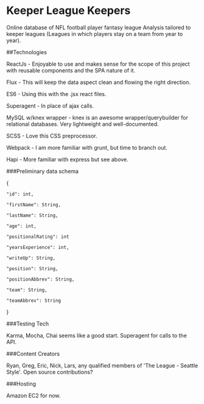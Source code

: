 # Keeper League Keepers

Online database of NFL football player fantasy league Analysis tailored to keeper leagues (Leagues in which players stay on a team from year to year).

##Technologies

ReactJs - Enjoyable to use and makes sense for the scope of this project with reusable components and the SPA nature of it.

Flux - This will keep the data aspect clean and flowing the right direction.

ES6 - Using this with the .jsx react files.

Superagent - In place of ajax calls.

MySQL w/knex wrapper - knex is an awesome wrapper/querybuilder for relational databases. Very lightweight and well-documented. 

SCSS - Love this CSS preprocessor. 

Webpack - I am more familiar with grunt, but time to branch out.

Hapi - More familiar with express but see above.

###Preliminary data schema

{

	"id": int,

	"firstName": String,

	"lastName": String,

	"age": int,

	"positionalRating": int

	"yearsExperience": int,

	"writeUp": String,

	"position": String,
	
	"positionAbbrev": String,
	
	"team": String,
	
	"teamAbbrev": String

}

###Testing Tech

Karma, Mocha, Chai seems like a good start. Superagent for calls to the API.

###Content Creators

Ryan, Greg, Eric, Nick, Lars, any qualified members of 'The League - Seattle Style'. Open source contributions?

###Hosting

Amazon EC2 for now.
